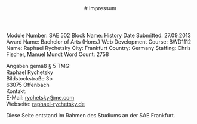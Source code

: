 <header markdown="1">
# Impressum <span></span>
</header>

<article markdown="1" class="">
Module Number: SAE 502  
Block Name: History  
Date Submitted: 27.09.2013  
Award Name: Bachelor of Arts (Hons.) Web Development  
Course: BWD1112  
Name: Raphael Rychetsky  
City: Frankfurt  
Country: Germany  
Staffing: Chris Fischer, Manuel Mundt  
Word Count: 2758

Angaben gemäß § 5 TMG:  
Raphael Rychetsky  
Bildstockstraße 3b  
63075 Offenbach  
Kontakt:  
E-Mail: [rychetsky@me.com](mailto:rychetsky@me.com)  
Webseite: [raphael-rychetsky.de](http://raphael-rychetsky.de)

Diese Seite entstand im Rahmen des Studiums an der SAE Frankfurt.
</article>